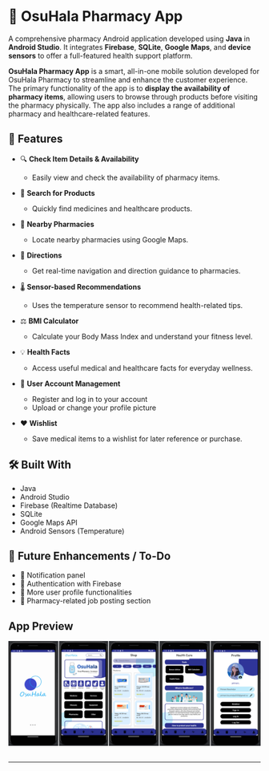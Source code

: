 ##
# 🏥 OsuHala Pharmacy App

A comprehensive pharmacy Android application developed using **Java** in **Android Studio**. It integrates **Firebase**, **SQLite**, **Google Maps**, and **device sensors** to offer a full-featured health support platform.

**OsuHala Pharmacy App** is a smart, all-in-one mobile solution developed for OsuHala Pharmacy to streamline and enhance the customer experience.
The primary functionality of the app is to **display the availability of pharmacy items**, allowing users to browse through products before visiting the pharmacy physically. The app also includes a range of additional pharmacy and healthcare-related features.

##
## 🚀 Features

- 🔍 **Check Item Details & Availability**
  - Easily view and check the availability of pharmacy items.

- 🛒 **Search for Products**  
  - Quickly find medicines and healthcare products.

- 📍 **Nearby Pharmacies**  
  - Locate nearby pharmacies using Google Maps.

- 🧭 **Directions**  
  - Get real-time navigation and direction guidance to pharmacies.

- 🌡 **Sensor-based Recommendations**  
  - Uses the temperature sensor to recommend health-related tips.

- ⚖ **BMI Calculator**  
  - Calculate your Body Mass Index and understand your fitness level.

- 💡 **Health Facts**  
  - Access useful medical and healthcare facts for everyday wellness.

- 👤 **User Account Management**  
  - Register and log in to your account  
  - Upload or change your profile picture   

- ❤ **Wishlist**  
  - Save medical items to a wishlist for later reference or purchase.

##
## 🛠️ Built With

- Java
- Android Studio
- Firebase (Realtime Database)
- SQLite
- Google Maps API
- Android Sensors (Temperature)

##
## 🚧 Future Enhancements / To-Do

- 🔔 Notification panel  
- 🔐 Authentication with Firebase  
- 🧾 More user profile functionalities  
- 💼 Pharmacy-related job posting section 

##
## App Preview
![OsuHala Preview](OsuHala_Preview.png)

##
** *** **
